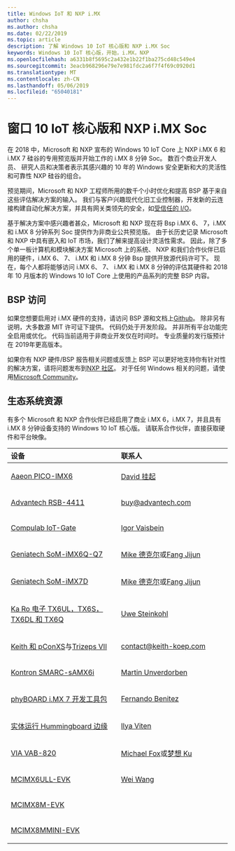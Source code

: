 ```yaml
---
title: Windows IoT 和 NXP i.MX
author: chsha
ms.author: chsha
ms.date: 02/22/2019
ms.topic: article
description: 了解 Windows 10 IoT 核心版和 NXP i.MX Soc
keywords: Windows 10 IoT 核心版，开始，i.MX，NXP
ms.openlocfilehash: a6331b8f5695c2a432e1b22f1ba275cd48c549e4
ms.sourcegitcommit: 3eacb968296e79e7e981fdc2a6f7f4f69c0920d1
ms.translationtype: MT
ms.contentlocale: zh-CN
ms.lasthandoff: 05/06/2019
ms.locfileid: "65040181"
---
```

# <a name="window-10-iot-core-and-nxp-imx-socs"></a>窗口 10 IoT 核心版和 NXP i.MX Soc

在 2018 中，Microsoft 和 NXP 宣布的 Windows 10 IoT Core 上 NXP i.MX 6 和 i.MX 7 硅谷的专用预览版并开始工作的 i.MX 8 分钟 Soc。 数百个商业开发人员、 研究人员和决策者表示其感兴趣的 10 年的 Windows 安全更新和大的灵活性和可靠性 NXP 硅谷的组合。 
 
预览期间，Microsoft 和 NXP 工程师所用的数千个小时优化和提高 BSP 基于来自这些评估解决方案的输入。 我们与客户兴趣现代化旧工业控制器，开发新的云连接构建自动化解决方案，并具有网关类领先的安全，如[受信任的 I/O](https://blogs.windows.com/windowsexperience/2018/04/24/trusted-cyber-physical-systems-looks-to-protect-your-critical-infrastructure-from-modern-threats-in-the-world-of-iot/#A0WkfgLBpgbLaFe3.97)。
 
基于解决方案中感兴趣者甚众，Microsoft 和 NXP 现在将 Bsp i.MX 6、 7，i.MX 和 i.MX 8 分钟系列 Soc 提供作为非商业公共预览版。 由于长历史记录 Microsoft 和 NXP 中具有嵌入和 IoT 市场，我们了解来提高设计灵活性需求。 因此，除了多个单一板计算机和模块解决方案 Microsoft 上的系统、 NXP 和我们合作伙伴已启用的硬件，i.MX 6、 7、 i.MX 和 i.MX 8 分钟 Bsp 提供开放源代码许可下。 现在，每个人都将能够访问 i.MX 6、 7、 i.MX 和 i.MX 8 分钟的评估其硬件和 2018 年 10 月版本的 Windows 10 IoT Core 上使用的产品系列的完整 BSP 内容。


## <a name="bsp-access"></a>BSP 访问

如果您想要启用对 i.MX 硬件的支持，请访问 BSP 源和文档上[Github]( https://github.com/ms-iot/imx-iotcore)。 除非另有说明，大多数源 MIT 许可证下提供。 代码仍处于开发阶段。 并非所有平台功能完全启用或优化。 代码当前适用于非商业开发仅在时间时。 专业质量的发行版预计在 2019年更高版本。

如果你有 NXP 硬件/BSP 报告相关问题或反馈上 BSP 可以更好地支持你有针对性的解决方案，请将问题发布到[NXP 社区](https://community.nxp.com/community/imx/content?filterID=contentstatus%5Bpublished%5D%7Ecategory%5Bwindows%5D)。 对于任何 Windows 相关的问题，请使用[Microsoft Community](https://social.msdn.microsoft.com/forums/en-US/home?forum=WindowsIoT)。


## <a name="ecosystem-resources"></a>生态系统资源

有多个 Microsoft 和 NXP 合作伙伴已经启用了商业 i.MX 6，i.MX 7，并且具有 i.MX 8 分钟设备支持的 Windows 10 IoT 核心版。 请联系合作伙伴，直接获取硬件和平台映像。

<table>
<colgroup>
<col width="50%" />
<col width="50%" />
</colgroup>
<thead>
<tr class="header">
<th align="left">设备</th>
<th align="left">联系人</th>
</tr>
</thead>
<tbody>

<tr class="odd">
<td align="left"><p><a href="https://www.aaeon.com/en/p/pico-itx-boards-pico-imx6/">Aaeon PICO-IMX6</a></p></td>
<td align="left"><p><p><a href="mailto:davidhung@aaeon.com.tw">David 挂起</a></p></td>
</tr>

<tr class="odd">
<td align="left"><p><a href="http://www.advantech.com/products/single_board_computer/rsb-4411/mod_d3901250-b0a0-4a5f-9762-b26fa0c36858">Advantech RSB-4411</a></p></td>
<td align="left"><p><p><a href="mailto:buy@advantech.com">buy@advantech.com</a></p></td>
</tr>

<tr class="odd">
<td align="left"><p><a href="https://www.compulab.com/products/iot-gateways/iot-gate-imx7-nxp-i-mx-7-internet-of-things-gateway/">Compulab IoT-Gate</a></p></td>
<td align="left"><p><p><a href="mailto:igor@compulab.co.il">Igor Vaisbein</a></p></td>
</tr>

<tr class="odd">
<td align="left"><p><a href="https://www.geniatech.com/product/som-imx6q-q7/">Geniatech SoM-iMX6Q-Q7</a></p></td>
<td align="left"><p><p><a href="mailto:mike.decker@geniatech.com">Mike 德克尔</a>或<a href="mailto:Fjj@geniatech.com">Fang Jijun</a></p></td>
</tr>

<tr class="odd">
<td align="left"><p><a href="https://www.geniatech.com/product/som-imx7d/">Geniatech SoM-iMX7D</a></p></td>
<td align="left"><p><p><a href="mailto:mike.decker@geniatech.com">Mike 德克尔</a>或<a href="mailto:Fjj@geniatech.com">Fang Jijun</a></p></td>
</tr>

<tr class="odd">
<td align="left"><p><a href="https://www.karo-electronics.de/tx-standard.html?&L=1">Ka Ro 电子 TX6UL，TX6S，TX6DL 和 TX6Q</a></p></td>
<td align="left"><p><p><a href="mailto:us@karo-electronics.de">Uwe Steinkohl</a></p></td>
</tr>

<tr class="odd">
<td align="left"><p><a href="https://keith-koep.com/de/produkte/produkte-baseboards/pconxs-baseboard-vollausstattung-technische-daten/">Keith 和 pConXS</a>与<a href="https://keith-koep.com/de/produkte/produkte-trizeps/trizeps-vii-technische-daten-imx6/">Trizeps VII</a></p></td>
<td align="left"><p><p><a href="mailto:contact@keith-koep.com">contact@keith-koep.com</a></p></td>
</tr>

<tr class="odd">
<td align="left"><p><a href="https://www.kontron.com/products/boards-and-standard-form-factors/smarc/smarc-samx6i.html">Kontron SMARC-sAMX6i</a></p></td>
<td align="left"><p><p><a href="mailto:martin.unverdorben@kontron.com">Martin Unverdorben</a></p></td>
</tr>

<tr class="odd">
<td align="left"><p><a href="https://phytec.com/product/phyboard-imx7-development-kit/">phyBOARD i.MX 7 开发工具包</a></p></td>
<td align="left"><p><p><a href="mailto:sales@phytec.com">Fernando Benitez</a></p></td>
</tr>

<tr class="odd">
<td align="left"><p><a href="https://www.solid-run.com/imx6-win-10-iot-core/">实体运行 Hummingboard 边缘</a></p></td>
<td align="left"><p><p><a href="mailto:ilya@solid-run.com">Ilya Viten</a></p></td>
</tr>

<tr class="odd">
<td align="left"><p><a href="https://www.viaembeddedstore.com/shop/boards/vab-820/">VIA VAB-820</a></p></td>
<td align="left"><p><p><a href="mailto:MichaelFox@via.com.tw">Michael Fox</a>或<a href="mailto:dreamku@via.com.tw">梦想 Ku</p></td>
</tr>

<tr class="odd">
<td align="left"><p><a href="https://www.nxp.com/products/processors-and-microcontrollers/arm-based-processors-and-mcus/i.mx-applications-processors/i.mx-6-processors/evaluation-kit-for-the-i.mx-6ull-and-6ulz-applications-processor:MCIMX6ULL-EVK">MCIMX6ULL-EVK</a></p></td>
<td align="left"><p><p><a href="mailto:Wei.A.Wang@nxp.com">Wei Wang</a></p></td>
</tr>

<tr class="odd">
<td align="left"><p><a href="https://www.nxp.com/support/developer-resources/software-development-tools/i.mx-developer-resources/evaluation-kit-for-the-i.mx-8m-applications-processor:MCIMX8M-EVK">MCIMX8M-EVK</a></p></td>
<td align="left"></td>
</tr>

<tr class="odd">
<td align="left"><p><a href="http://www.nxp.com/imx8mminievk">MCIMX8MMINI-EVK</a></p></td>
<td align="left"></td>
</tr>
</tbody>
</table>
